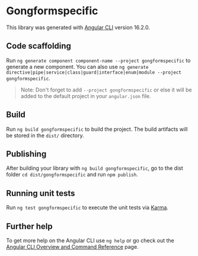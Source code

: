 # Gongformspecific

This library was generated with [Angular CLI](https://github.com/angular/angular-cli) version 16.2.0.

## Code scaffolding

Run `ng generate component component-name --project gongformspecific` to generate a new component. You can also use `ng generate directive|pipe|service|class|guard|interface|enum|module --project gongformspecific`.
> Note: Don't forget to add `--project gongformspecific` or else it will be added to the default project in your `angular.json` file. 

## Build

Run `ng build gongformspecific` to build the project. The build artifacts will be stored in the `dist/` directory.

## Publishing

After building your library with `ng build gongformspecific`, go to the dist folder `cd dist/gongformspecific` and run `npm publish`.

## Running unit tests

Run `ng test gongformspecific` to execute the unit tests via [Karma](https://karma-runner.github.io).

## Further help

To get more help on the Angular CLI use `ng help` or go check out the [Angular CLI Overview and Command Reference](https://angular.io/cli) page.

